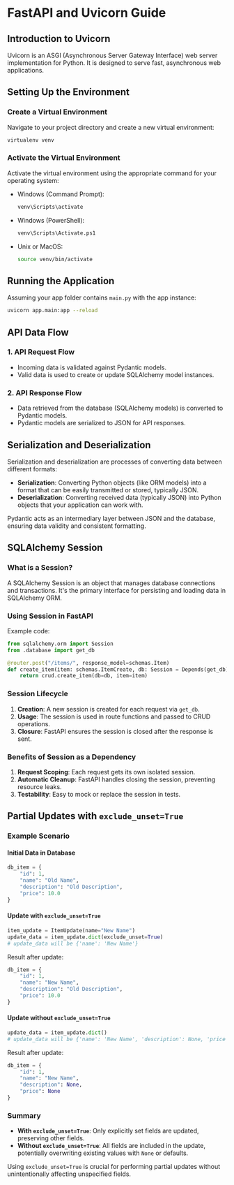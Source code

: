 # FastAPI and Uvicorn Guide

## Introduction to Uvicorn

Uvicorn is an ASGI (Asynchronous Server Gateway Interface) web server implementation for Python. It is designed to serve fast, asynchronous web applications.

## Setting Up the Environment

### Create a Virtual Environment

Navigate to your project directory and create a new virtual environment:

```bash
virtualenv venv
```

### Activate the Virtual Environment

Activate the virtual environment using the appropriate command for your operating system:

- Windows (Command Prompt):
  ```bash
  venv\Scripts\activate
  ```

- Windows (PowerShell):
  ```bash
  venv\Scripts\Activate.ps1
  ```

- Unix or MacOS:
  ```bash
  source venv/bin/activate
  ```

## Running the Application

Assuming your app folder contains `main.py` with the app instance:

```bash
uvicorn app.main:app --reload
```

## API Data Flow

### 1. API Request Flow
- Incoming data is validated against Pydantic models.
- Valid data is used to create or update SQLAlchemy model instances.

### 2. API Response Flow
- Data retrieved from the database (SQLAlchemy models) is converted to Pydantic models.
- Pydantic models are serialized to JSON for API responses.

## Serialization and Deserialization

Serialization and deserialization are processes of converting data between different formats:

- **Serialization**: Converting Python objects (like ORM models) into a format that can be easily transmitted or stored, typically JSON.
- **Deserialization**: Converting received data (typically JSON) into Python objects that your application can work with.

Pydantic acts as an intermediary layer between JSON and the database, ensuring data validity and consistent formatting.

## SQLAlchemy Session

### What is a Session?

A SQLAlchemy Session is an object that manages database connections and transactions. It's the primary interface for persisting and loading data in SQLAlchemy ORM.

### Using Session in FastAPI

Example code:

```python
from sqlalchemy.orm import Session
from .database import get_db

@router.post("/items/", response_model=schemas.Item)
def create_item(item: schemas.ItemCreate, db: Session = Depends(get_db)):
    return crud.create_item(db=db, item=item)
```

### Session Lifecycle

1. **Creation**: A new session is created for each request via `get_db`.
2. **Usage**: The session is used in route functions and passed to CRUD operations.
3. **Closure**: FastAPI ensures the session is closed after the response is sent.

### Benefits of Session as a Dependency

1. **Request Scoping**: Each request gets its own isolated session.
2. **Automatic Cleanup**: FastAPI handles closing the session, preventing resource leaks.
3. **Testability**: Easy to mock or replace the session in tests.

## Partial Updates with `exclude_unset=True`

### Example Scenario

#### Initial Data in Database

```python
db_item = {
    "id": 1,
    "name": "Old Name",
    "description": "Old Description",
    "price": 10.0
}
```

#### Update with `exclude_unset=True`

```python
item_update = ItemUpdate(name="New Name")
update_data = item_update.dict(exclude_unset=True)
# update_data will be {'name': 'New Name'}
```

Result after update:
```python
db_item = {
    "id": 1,
    "name": "New Name",
    "description": "Old Description",
    "price": 10.0
}
```

#### Update without `exclude_unset=True`

```python
update_data = item_update.dict()
# update_data will be {'name': 'New Name', 'description': None, 'price': None}
```

Result after update:
```python
db_item = {
    "id": 1,
    "name": "New Name",
    "description": None,
    "price": None
}
```

### Summary

- **With `exclude_unset=True`**: Only explicitly set fields are updated, preserving other fields.
- **Without `exclude_unset=True`**: All fields are included in the update, potentially overwriting existing values with `None` or defaults.

Using `exclude_unset=True` is crucial for performing partial updates without unintentionally affecting unspecified fields.